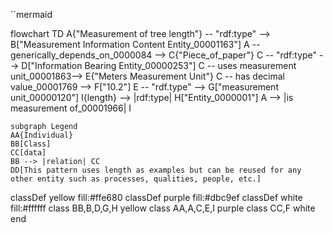 ``mermaid

flowchart TD
    A{"Measurement of tree length"} -- "rdf:type" --> B["Measurement Information Content Entity_00001163"]
    A -- generically_depends_on_0000084 --> C{"Piece_of_paper"}
    C -- "rdf:type" --> D["Information Bearing Entity_00000253"]
    C -- uses measurement unit_00001863--> E{"Meters Measurement Unit"}
    C -- has decimal value_00001769 --> F["10.2"]
    E -- "rdf.type" --> G["measurement unit_00000120"]
    I{length} --> |rdf:type| H["Entity_0000001"]
    A --> |is measurement of_00001966| I

    subgraph Legend
    AA{Individual}
    BB[Class]
    CC[data]
    BB --> |relation| CC
    DD[This pattern uses length as examples but can be reused for any other entity such as processes, qualities, people, etc.] 

     
classDef yellow fill:#ffe680
classDef purple fill:#dbc9ef
classDef white fill:#ffffff
class BB,B,D,G,H yellow
class AA,A,C,E,I purple
class CC,F white
end
